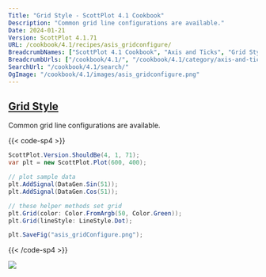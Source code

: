 ```yaml
---
Title: "Grid Style - ScottPlot 4.1 Cookbook"
Description: "Common grid line configurations are available."
Date: 2024-01-21
Version: ScottPlot 4.1.71
URL: /cookbook/4.1/recipes/asis_gridconfigure/
BreadcrumbNames: ["ScottPlot 4.1 Cookbook", "Axis and Ticks", "Grid Style"]
BreadcrumbUrls: ["/cookbook/4.1/", "/cookbook/4.1/category/axis-and-ticks", "/cookbook/4.1/recipes/asis_gridconfigure/"]
SearchUrl: "/cookbook/4.1/search/"
OgImage: "/cookbook/4.1/images/asis_gridconfigure.png"
---
```


<h2><a id='grid-style' href='/cookbook/4.1/recipes/asis_gridconfigure/'>Grid Style</a></h2>

Common grid line configurations are available.

{{< code-sp4 >}}

```cs
ScottPlot.Version.ShouldBe(4, 1, 71);
var plt = new ScottPlot.Plot(600, 400);

// plot sample data
plt.AddSignal(DataGen.Sin(51));
plt.AddSignal(DataGen.Cos(51));

// these helper methods set grid 
plt.Grid(color: Color.FromArgb(50, Color.Green));
plt.Grid(lineStyle: LineStyle.Dot);

plt.SaveFig("asis_gridConfigure.png");
```

{{< /code-sp4 >}}

<img src='../../images/asis_gridconfigure.png' class='d-block mx-auto my-5' />


